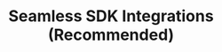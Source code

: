 ---
title: Seamless SDK Integrations (Recommended)
deprecated: false
hidden: false
metadata:
  robots: index
---